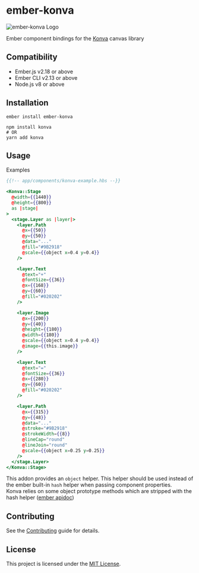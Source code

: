 ember-konva
==============================================================================

![ember-konva Logo](https://github.com/mjanjic01/ember-konva/raw/master/ember-konva.png)

Ember component bindings for the [Konva](https://konvajs.org/) canvas library


Compatibility
------------------------------------------------------------------------------

* Ember.js v2.18 or above
* Ember CLI v2.13 or above
* Node.js v8 or above


Installation
------------------------------------------------------------------------------

```
ember install ember-konva

npm install konva
# OR
yarn add konva
```


Usage
------------------------------------------------------------------------------

Examples

```hbs
{{!-- app/components/konva-example.hbs --}}

<Konva::Stage
  @width={{1440}}
  @height={{800}}
  as |stage|
>
  <stage.Layer as |layer|>
    <layer.Path
      @x={{50}}
      @y={{50}}
      @data="..."
      @fill="#9B2918"
      @scale={{object x=0.4 y=0.4}}
    />

    <layer.Text
      @text="+"
      @fontSize={{36}}
      @x={{168}}
      @y={{60}}
      @fill="#020202"
    />

    <layer.Image
      @x={{200}}
      @y={{40}}
      @height={{180}}
      @width={{180}}
      @scale={{object x=0.4 y=0.4}}
      @image={{this.image}}
    />

    <layer.Text
      @text="="
      @fontSize={{36}}
      @x={{280}}
      @y={{60}}
      @fill="#020202"
    />

    <layer.Path
      @x={{315}}
      @y={{48}}
      @data="..."
      @stroke="#9B2918"
      @strokeWidth={{8}}
      @lineCap="round"
      @lineJoin="round"
      @scale={{object x=0.25 y=0.25}}
    />
  </stage.Layer>
</Konva::Stage>
```

This addon provides an `object` helper. This helper should be used instead of the ember built-in `hash` helper when passing component properties. \
Konva relies on some object prototype methods which are stripped with the hash helper ([ember apidoc](https://api.emberjs.com/ember/release/classes/Ember.Templates.helpers/methods/hash?anchor=hash))

Contributing
------------------------------------------------------------------------------

See the [Contributing](CONTRIBUTING.md) guide for details.


License
------------------------------------------------------------------------------

This project is licensed under the [MIT License](LICENSE.md).

